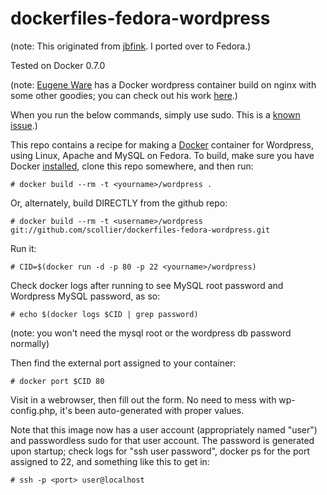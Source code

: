 dockerfiles-fedora-wordpress
========================

(note: This originated from [jbfink](https://github.com/jbfink). I ported over to Fedora.)

Tested on Docker 0.7.0

(note: [Eugene Ware](http://github.com/eugeneware) has a Docker wordpress container build on nginx with some other goodies; you can check out his work [here](http://github.com/eugeneware/docker-wordpress-nginx).)

When you run the below commands, simply use sudo. This is a [known issue](https://twitter.com/docker/status/366040073793323008).)

This repo contains a recipe for making a [Docker](http://docker.io) container for Wordpress, using Linux, Apache and MySQL on Fedora. 
To build, make sure you have Docker [installed](http://www.docker.io/gettingstarted/), clone this repo somewhere, and then run:
```
# docker build --rm -t <yourname>/wordpress .
```

Or, alternately, build DIRECTLY from the github repo:
```
# docker build --rm -t <username>/wordpress git://github.com/scollier/dockerfiles-fedora-wordpress.git
```

Run it:
```
# CID=$(docker run -d -p 80 -p 22 <yourname>/wordpress)
```

Check docker logs after running to see MySQL root password and Wordpress MySQL password, as so:
```
# echo $(docker logs $CID | grep password)
```

(note: you won't need the mysql root or the wordpress db password normally)

Then find the external port assigned to your container:
```
# docker port $CID 80 
```

Visit in a webrowser, then fill out the form. No need to mess with wp-config.php, it's been auto-generated with proper values. 


Note that this image now has a user account (appropriately named "user") and passwordless sudo for that user account. The password is generated upon startup; check logs for "ssh user password", docker ps for the port assigned to 22, and something like this to get in: 
```
# ssh -p <port> user@localhost
```


